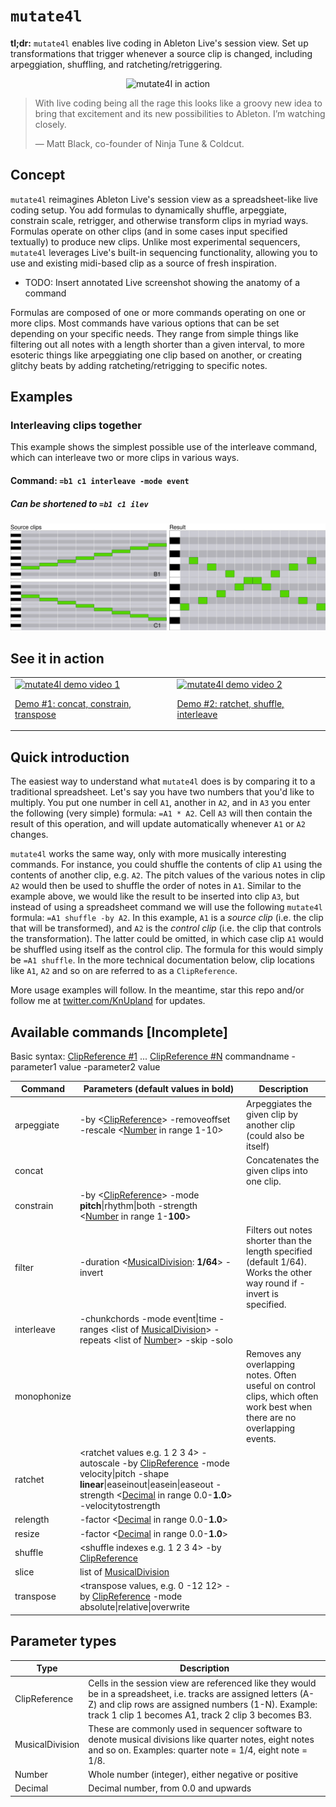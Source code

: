 # `mutate4l`

**tl;dr:** `mutate4l` enables live coding in Ableton Live's session view. Set up transformations that trigger whenever a source clip is changed, including arpeggiation, shuffling, and ratcheting/retriggering.

<p align="center">
  <img src="https://github.com/carrierdown/mutate4l/blob/feature/new-readme/assets/mu4l-walkthrough.gif" alt="mutate4l in action">
</p>

> With live coding being all the rage this looks like a groovy new idea to bring that excitement and its new possibilities to Ableton. I’m watching closely.
>
> &mdash; Matt Black, co-founder of Ninja Tune & Coldcut.

## Concept
`mutate4l` reimagines Ableton Live's session view as a spreadsheet-like live coding setup. You add formulas to dynamically shuffle, arpeggiate, constrain scale, retrigger, and otherwise transform clips in myriad ways. Formulas operate on other clips (and in some cases input specified textually) to produce new clips. Unlike most experimental sequencers, `mutate4l` leverages Live's built-in sequencing functionality, allowing you to use and existing midi-based clip as a source of fresh inspiration.

- TODO: Insert annotated Live screenshot showing the anatomy of a command

Formulas are composed of one or more commands operating on one or more clips. Most commands have various options that can be set depending on your specific needs. They range from simple things like filtering out all notes with a length shorter than a given interval, to more esoteric things like arpeggiating one clip based on another, or creating glitchy beats by adding ratcheting/retrigging to specific notes.

## Examples

### Interleaving clips together
This example shows the simplest possible use of the interleave command, which can interleave two or more clips in various ways.

#### Command: `=b1 c1 interleave -mode event`
##### Can be shortened to `=b1 c1 ilev`

![Alt text](./assets/Generated637012367962797269-clip.svg)  

## See it in action

<table cellpadding="0" cellspacing="0" style="border:none;"><tr><td><a href="https://www.youtube.com/watch?v=YNI9ZxhSkWQ"><img alt="mutate4l demo video 1" src="https://img.youtube.com/vi/YNI9ZxhSkWQ/0.jpg" width="250"><p>Demo #1: concat, constrain, transpose</p></a></td><td><a href="https://www.youtube.com/watch?v=bGMBDap1-ko"><img alt="mutate4l demo video 2" src="https://img.youtube.com/vi/bGMBDap1-ko/0.jpg" width="250"><p>Demo #2: ratchet, shuffle, interleave</p></a></td></tr></table>

## Quick introduction

The easiest way to understand what `mutate4l` does is by comparing it to a traditional spreadsheet. Let's say you have two numbers that you'd like to multiply. You put one number in cell `A1`, another in `A2`, and in `A3` you enter the following (very simple) formula: `=A1 * A2`. Cell `A3` will then contain the result of this operation, and will update automatically whenever `A1` or `A2` changes. 

`mutate4l` works the same way, only with more musically interesting commands. For instance, you could shuffle the contents of clip `A1` using the contents of another clip, e.g. `A2`. The pitch values of the various notes in clip `A2` would then be used to shuffle the order of notes in `A1`. Similar to the example above, we would like the result to be inserted into clip `A3`, but instead of using a spreadsheet command we will use the following `mutate4l` formula: `=A1 shuffle -by A2`. In this example, `A1` is a *source clip* (i.e. the clip that will be transformed), and `A2` is the *control clip* (i.e. the clip that controls the transformation). The latter could be omitted, in which case clip `A1` would be shuffled using itself as the control clip. The formula for this would simply be `=A1 shuffle`. In the more technical documentation below, clip locations like `A1`, `A2` and so on are referred to as a `ClipReference`.

More usage examples will follow. In the meantime, star this repo and/or follow me at [twitter.com/KnUpland](https://twitter.com/KnUpland) for updates.

## Available commands [Incomplete]

Basic syntax: [ClipReference #1](#parameter-types) ... [ClipReference #N](#parameter-types) commandname -parameter1 value -parameter2 value

Command | Parameters (default values in **bold**) | Description
--- | --- | ---
arpeggiate | -by <[ClipReference](#parameter-types)> -removeoffset -rescale <[Number](#parameter-types) in range 1-10> | Arpeggiates the given clip by another clip (could also be itself)
concat | | Concatenates the given clips into one clip.
constrain | -by <[ClipReference](#parameter-types)> -mode **pitch**&#124;rhythm&#124;both -strength <[Number](#parameter-types) in range 1-**100**> |
filter | -duration <[MusicalDivision](#parameter-types): **1/64**> -invert | Filters out notes shorter than the length specified (default 1/64). Works the other way round if -invert is specified. 
interleave | -chunkchords -mode event&#124;time -ranges <list of [MusicalDivision](#parameter-types)> -repeats <list of [Number](#parameter-types)> -skip -solo |
monophonize | | Removes any overlapping notes. Often useful on control clips, which often work best when there are no overlapping events.
ratchet | <ratchet values e.g. 1 2 3 4> -autoscale -by [ClipReference](#parameter-types) -mode velocity&#124;pitch -shape **linear**&#124;easeinout&#124;easein&#124;easeout -strength <[Decimal](#parameter-types) in range 0.0-**1.0**> -velocitytostrength |
relength | -factor <[Decimal](#parameter-types) in range 0.0-**1.0**> |
resize | -factor <[Decimal](#parameter-types) in range 0.0-**1.0**> |
shuffle | <shuffle indexes e.g. 1 2 3 4> -by [ClipReference](#parameter-types) |
slice | list of [MusicalDivision](#parameter-types) |
transpose | <transpose values, e.g. 0 -12 12> -by [ClipReference](#parameter-types) -mode absolute&#124;relative&#124;overwrite |

## Parameter types

Type | Description
--- | ---
ClipReference | Cells in the session view are referenced like they would be in a spreadsheet, i.e. tracks are assigned letters (A-Z) and clip rows are assigned numbers (1-N). Example: track 1 clip 1 becomes A1, track 2 clip 3 becomes B3.
MusicalDivision | These are commonly used in sequencer software to denote musical divisions like quarter notes, eight notes and so on. Examples: quarter note = 1/4, eight note = 1/8.
Number | Whole number (integer), either negative or positive
Decimal | Decimal number, from 0.0 and upwards

